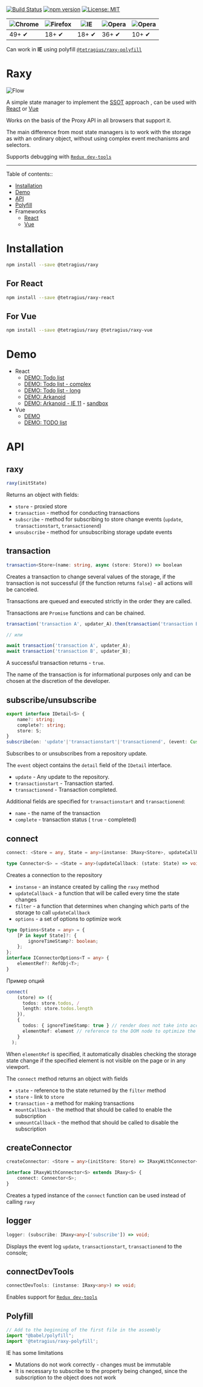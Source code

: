 [![Build Status](https://travis-ci.org/Tetragius/raxy.svg?branch=master)](https://travis-ci.org/Tetragius/raxy) [![npm version](https://badge.fury.io/js/%40tetragius%2Fraxy.svg)](https://badge.fury.io/js/%40tetragius%2Fraxy) [![License: MIT](https://img.shields.io/badge/License-MIT-yellow.svg)](https://opensource.org/licenses/MIT)

![Chrome](https://raw.githubusercontent.com/alrra/browser-logos/master/src/chrome/chrome_48x48.png) | ![Firefox](https://raw.githubusercontent.com/alrra/browser-logos/master/src/firefox/firefox_48x48.png) | ![IE](https://raw.githubusercontent.com/alrra/browser-logos/master/src/edge/edge_48x48.png) | ![Opera](https://raw.githubusercontent.com/alrra/browser-logos/master/src/opera/opera_48x48.png) | ![Opera](https://raw.githubusercontent.com/alrra/browser-logos/master/src/safari/safari_48x48.png) |
--- | --- | --- | --- | --- |
49+ ✔ | 18+ ✔ | 18+ ✔ | 36+ ✔ | 10+ ✔ | 

Can work in **IE** using polyfill [`@tetragius/raxy-polyfill`](https://github.com/Tetragius/raxy/tree/master/packages/raxy-polyfill)

# Raxy

![Flow](/flow.png)

A simple state manager to implement the [SSOT](https://en.wikipedia.org/wiki/Single_source_of_truth) approach , can be used with [React](https://reactjs.org/) or [Vue](https://vuejs.org/)

Works on the basis of the Proxy API in all browsers that support it.

The main difference from most state managers is to work with the storage as with an ordinary object, without using complex event mechanisms and selectors.

Supports debugging with [`Redux dev-tools`](https://chrome.google.com/webstore/detail/redux-devtools/lmhkpmbekcpmknklioeibfkpmmfibljd?hl=ru)

---
Table of contents::
- [Installation](#installation)
- [Demo](#demo)
- [API](#api)
- [Polyfill](#polyfill)
- Frameworks
  - [React](https://github.com/Tetragius/raxy/tree/master/packages/raxy-react)
  - [Vue](https://github.com/Tetragius/raxy/tree/master/packages/raxy-vue)


# Installation

```sh
npm install --save @tetragius/raxy
```

## For React

```sh
npm install --save @tetragius/raxy-react
```

## For Vue

```sh
npm install --save @tetragius/raxy @tetragius/raxy-vue
```

# Demo

- React
  - [DEMO: Todo list](https://codesandbox.io/s/raxy-demo-3mur7)
  - [DEMO: Todo list - complex](https://codesandbox.io/s/raxy-demo-complex-5syo0)
  - [DEMO: Todo list - long](https://codesandbox.io/s/raxy-demo-longlist-cl837)
  - [DEMO: Arkanoid](https://codesandbox.io/s/raxy-demo-arkanoid-kwrfm)
  - [DEMO: Arkanoid - IE 11](https://qs1u4.sse.codesandbox.io/) - [sandbox](https://codesandbox.io/s/my-webpack-project-qs1u4)
- Vue
  - [DEMO](https://codesandbox.io/s/raxy-vue-example-e74vn)
  - [DEMO: TODO list](https://codesandbox.io/s/raxy-vue-example-xsrtu)


# API

## raxy

```javascript
raxy(initState)
```

Returns an object with fields:
- `store` - proxied store
- `transaction` - method for conducting transactions
- `subscribe` - method for subscribing to store change events (`update`, `transactionstart`, `transactionend`)
- `unsubscribe` - method for unsubscribing storage update events

## transaction

```typescript
transaction<Store>(name: string, async (store: Store)) => boolean
```

Creates a transaction to change several values ​​of the storage, if the transaction is not successful (if the function returns `false`) - all actions will be canceled.

Transactions are queued and executed strictly in the order they are called.

Transactions are `Promise` functions and can be chained.

```typescript
transaction('transaction A', updater_A).then(transaction('transaction B', updater_B));

// или

await transaction('transaction A', updater_A);
await transaction('transaction B', updater_B);
```

A successful transaction returns - `true`.

The name of the transaction is for informational purposes only and can be chosen at the discretion of the developer.

## subscribe/unsubscribe

```typescript
export interface IDetail<S> {
    name?: string;
    complete?: string;
    store: S;
}
subscribe(on: 'update'|'transactionstart'|'transactionend', (event: CustomEvent<IDetail>) => void)
```

Subscribes to or unsubscribes from a repository update.

The `event` object contains the `detail` field of the `IDetail` interface.

- `update` - Any update to the repository.
- `transactionstart` - Transaction started.
- `transactionend` - Transaction completed.

Additional fields are specified for `transactionstart` and `transactionend`:
- `name` - the name of the transaction
- `complete` - transaction status ( `true` - completed)

## connect

```typescript
connect: <Store = any, State = any>(instanse: IRaxy<Store>, updateCallback: (state: State) => void, filter?: Filter<Store, State>, options?: IConnectorOptions<any> & Options<State>) => IConnector<Store, State>;

type Connector<S> = <State = any>(updateCallback: (state: State) => void, filter?: Filter<S, State>, options?: IConnectorOptions & Options<State>) => IConnector<S, State>;
```

Creates a connection to the repository

- `instanse` - an instance created by calling the `raxy` method
- `updateCallback` - a function that will be called every time the state changes
- `filter` - a function that determines when changing which parts of the storage to call `updateCallback`
- `options` - a set of options to optimize work

```typescript
type Options<State = any> = {
    [P in keyof State]?: {
        ignoreTimeStamp?: boolean;
    };
};
interface IConnectorOptions<T = any> {
    elementRef?: RefObj<T>;
}
```

Пример опций

```typescript
connect(
    (store) => ({
      todos: store.todos, /
      length: store.todos.length 
    }),
    {
      todos: { ignoreTimeStamp: true } // render does not take into account changes in the state of child elements
      elementRef: element // reference to the DOM node to optimize the updateCallback call
    }
  );
```

When `elementRef` is specified, it automatically disables checking the storage state change if the specified element is not visible on the page or in any viewport.

The `connect` method returns an object with fields

- `state` - reference to the state returned by the `filter` method
- `store` - link to `store`
- `transaction` - a method for making transactions
- `mountCallback` - the method that should be called to enable the subscription
- `unmountCallback` - the method that should be called to disable the subscription

## createConnector

```typescript
createConnector: <Store = any>(initStore: Store) => IRaxyWithConnector<Store>;

interface IRaxyWithConnector<S> extends IRaxy<S> {
    connect: Connector<S>;
}
```

Creates a typed instance of the `connect` function can be used instead of calling `raxy`

## logger

```typescript
logger: (subscribe: IRaxy<any>['subscribe']) => void;
```

Displays the event log `update`, `transactionstart`, `transactionend` to the console;

## connectDevTools

```typescript
connectDevTools: (instanse: IRaxy<any>) => void;
```

Enables support for [`Redux dev-tools`](https://chrome.google.com/webstore/detail/redux-devtools/lmhkpmbekcpmknklioeibfkpmmfibljd?hl=ru)


## Polyfill

```typescript
// Add to the beginning of the first file in the assembly
import "@babel/polyfill";
import '@tetragius/raxy-polyfill';
```

IE has some limitations
- Mutations do not work correctly - changes must be immutable
- It is necessary to subscribe to the property being changed, since the subscription to the object does not work
